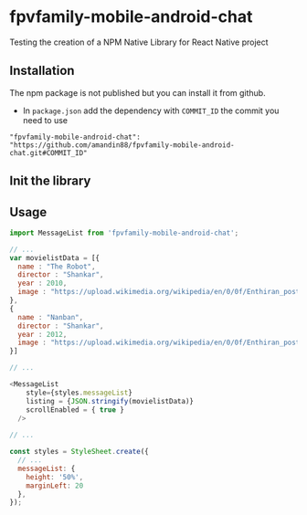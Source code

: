 # fpvfamily-mobile-android-chat

Testing the creation of a NPM Native Library for React Native project 

## Installation 

The npm package is not published but you can install it from github.

- In `package.json` add the dependency with `COMMIT_ID` the commit you need to use

`"fpvfamily-mobile-android-chat": "https://github.com/amandin88/fpvfamily-mobile-android-chat.git#COMMIT_ID"`


## Init the library

## Usage


```js
import MessageList from 'fpvfamily-mobile-android-chat';

// ...
var movielistData = [{
  name : "The Robot",
  director : "Shankar",
  year : 2010,
  image : "https://upload.wikimedia.org/wikipedia/en/0/0f/Enthiran_poster.jpg"
},
{
  name : "Nanban",
  director : "Shankar",
  year : 2012,
  image : "https://upload.wikimedia.org/wikipedia/en/0/0f/Enthiran_poster.jpg"
}]

// ...

<MessageList 
    style={styles.messageList} 
    listing = {JSON.stringify(movielistData)}
    scrollEnabled = { true }
  />
      
// ...

const styles = StyleSheet.create({
  // ...
  messageList: {
    height: '50%',
    marginLeft: 20
  },
});
```
